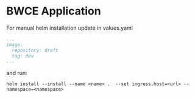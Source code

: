 # BWCE Application

For manual helm installation update in values.yaml
```YAML
...
image:
  repository: draft
  tag: dev
...
```
and run:
```
helm install --install --name <name> .  --set ingress.host=<url> --namespace=<namespace>
```
